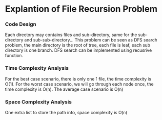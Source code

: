 # Explantion of File Recursion Problem

### Code Design

Each directory may contains files and sub-directory, same for the sub-directory and sub-sub-directory... This problem can be seen as DFS
search problem, the main directory is the root of tree, each file is leaf, each sub directory is one branch. DFS search can
be implemented using recusrive function.

### Time Complexity Analysis

For the best case scenario, there is only one 1 file, the time complexity is O(1). For the worst case scenario, we will go through each node once, the time complexity is O(n). The average case scenario is O(n)

### Space Complexity Analysis

One extra list to store the path info, space complexity is O(n)
